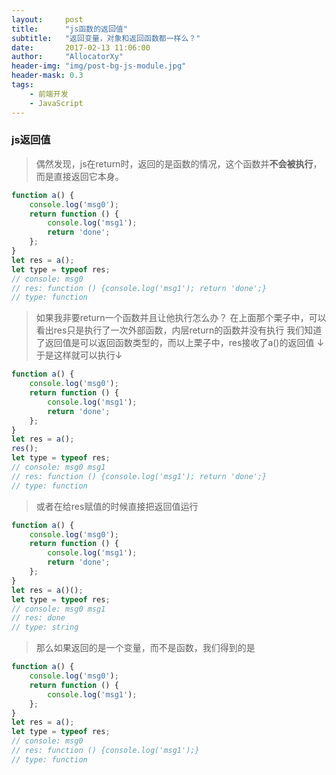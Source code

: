 ```yaml
---
layout:     post
title:      "js函数的返回值"
subtitle:   "返回变量，对象和返回函数都一样么？"
date:       2017-02-13 11:06:00
author:     "AllocatorXy"
header-img: "img/post-bg-js-module.jpg"
header-mask: 0.3
tags:
    - 前端开发
    - JavaScript
---
```


### js返回值

>偶然发现，js在return时，返回的是函数的情况，这个函数并**不会被执行**，而是直接返回它本身。

```javascript
function a() {
    console.log('msg0');
    return function () {
        console.log('msg1');
        return 'done';
    };
}
let res = a(); 
let type = typeof res;
// console: msg0
// res: function () {console.log('msg1'); return 'done';}
// type: function
```

>如果我非要return一个函数并且让他执行怎么办？
>在上面那个栗子中，可以看出res只是执行了一次外部函数，内层return的函数并没有执行
>我们知道了返回值是可以返回函数类型的，而以上栗子中，res接收了a()的返回值
>↓于是这样就可以执行↓

```javascript
function a() {
    console.log('msg0');
    return function () {
        console.log('msg1');
        return 'done';
    };
}
let res = a(); 
res();
let type = typeof res;
// console: msg0 msg1
// res: function () {console.log('msg1'); return 'done';}
// type: function
```

>或者在给res赋值的时候直接把返回值运行

```javascript
function a() {
    console.log('msg0');
    return function () {
        console.log('msg1');
        return 'done';
    };
}
let res = a()(); 
let type = typeof res;
// console: msg0 msg1
// res: done
// type: string
```

>那么如果返回的是一个变量，而不是函数，我们得到的是

```javascript
function a() {
    console.log('msg0');
    return function () {
        console.log('msg1');
    };
}
let res = a(); 
let type = typeof res;
// console: msg0
// res: function () {console.log('msg1');}
// type: function
```
